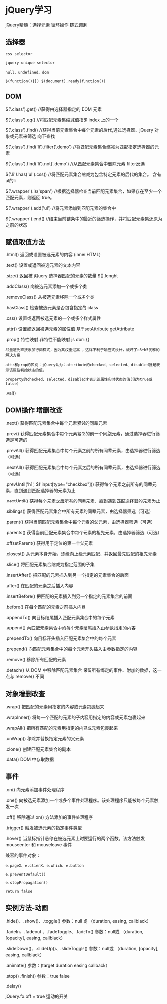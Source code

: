 # jQuery学习

jQuery精髓：选择元素    循环操作    链式调用

## 选择器

    css selector

    jquery unique selector

    null、undefined、dom

    $(function(){}) $(document).ready(function())

## DOM

$('.class').get()  //获得由选择器指定的 DOM 元素

$('.class').eq()   //将匹配元素集缩减值指定 index 上的一个

$('.class').find()  //获得当前元素集合中每个元素的后代,通过选择器、jQuery 对象或元素来筛选 向下查找

$('.class').find('li').filter('.demo')  //将匹配元素集合缩减为匹配指定选择器的元素

$('.class').find('li').not('.demo')  //从匹配元素集合中删除元素  filter反选

$('.li').has('ul').css()    //将匹配元素集合缩减为包含特定元素的后代的集合。 含有ul的li

$('.wrapper').is('span')    //根据选择器检查当前匹配元素集合，如果存在至少一个匹配元素，则返回 true。

$('.wrapper').add('ul')   //将元素添加到匹配元素的集合中

$('.wrapper').end()   //结束当前链条中的最近的筛选操作，并将匹配元素集还原为之前的状态

## 赋值取值方法

.html() 返回或设置被选元素的内容 (inner HTML)

.text() 设置或返回被选元素的文本内容

.size() 返回被 jQuery 选择器匹配的元素的数量 $().lenght

.addClass() 向被选元素添加一个或多个类

.removeClass()  从被选元素移除一个或多个类

.hasClass() 检查被选元素是否包含指定的 class

.css()  设置或返回被选元素的一个或多个样式属性

.attr() 设置或返回被选元素的属性值 基于setAttribute getAttribute

.prop() 特性映射 非特性不能映射 js dom {}

    尽量避免直接添加行间样式，因为其权重过高 ，这样不利于响应式设计，破坏了c3+h5优雅的解决方案

    attr和prop的区别：jQuery认为：attribute的checked、selected、disabled就是表示该属性初始状态的值，

    property的checked、selected、disabled才表示该属性实时状态的值(值为true或false)

.val()

## DOM操作 增删改查

.next() 获得匹配元素集合中每个元素紧邻的同辈元素

.prev() 获得匹配元素集合中每个元素紧邻的前一个同胞元素，通过选择器进行筛选是可选的

.prevAll()   获得匹配元素集合中每个元素之前的所有同辈元素，由选择器进行筛选（可选）

.nextAll()  获得匹配元素集合中每个元素之后的所有同辈元素，由选择器进行筛选（可选）

.prevUntil('h1', $('input[type="checkbox"]))   获得每个元素之前所有的同辈元素，直到遇到匹配选择器的元素为止

.nextUntil()    获得每个元素之后所有的同辈元素，直到遇到匹配选择器的元素为止

.siblings() 获得匹配元素集合中所有元素的同辈元素，由选择器筛选（可选）

.parent()   获得当前匹配元素集合中每个元素的父元素，由选择器筛选（可选）

.parents()  获得当前匹配元素集合中每个元素的祖先元素，由选择器筛选（可选）

.offsetParent() 获得用于定位的第一个父元素

.closest()  从元素本身开始，逐级向上级元素匹配，并返回最先匹配的祖先元素

.slice()    将匹配元素集合缩减为指定范围的子集

.insertAfter()  把匹配的元素插入到另一个指定的元素集合的后面

.after()    在匹配的元素之后插入内容

.insertBefore() 把匹配的元素插入到另一个指定的元素集合的前面

.before()   在每个匹配的元素之前插入内容

.appendTo() 向目标结尾插入匹配元素集合中的每个元素

.append()   向匹配元素集合中的每个元素结尾插入由参数指定的内容

.prependTo()    向目标开头插入匹配元素集合中的每个元素

.prepend()  向匹配元素集合中的每个元素开头插入由参数指定的内容

.remove()   移除所有匹配的元素

.detach()   从 DOM 中移除匹配元素集合   保留所有绑定的事件、附加的数据，这一点与 remove() 不同

## 对象增删改查

.wrap() 把匹配的元素用指定的内容或元素包裹起来

.wrapInner()    将每一个匹配的元素的子内容用指定的内容或元素包裹起来

.wrapAll()  把所有匹配的元素用指定的内容或元素包裹起来

.unWrap()   移除并替换指定元素的父元素

.clone()    创建匹配元素集合的副本

.data()     DOM 中存取数据

## 事件

.on()   向元素添加事件处理程序

.one()  向被选元素添加一个或多个事件处理程序。该处理程序只能被每个元素触发一次

.off() 移除通过 on() 方法添加的事件处理程序

.trigger()  触发被选元素的指定事件类型

.hover() 当鼠标指针悬停在被选元素上时要运行的两个函数。该方法触发 mouseenter 和 mouseleave 事件

兼容的事件对象：

    e.pageX、e.clienX、e.which、e.button

    e.preventDefault()

    e.stopPropagation()

    return false

## 实例方法-动画

.hide()、.show()、.toggle() 参数：null 或 （duration, easing, callblack）

.fadeIn、.fadeout 、.fadeToggle、.fadeTo()  参数：null或 （duration, [opacity], easing, callblack）

.slideDown()、.slideUp()、.slideToggle()    参数：null或 （duration, [opacity], easing, callblack）

.animate()  参数：(target duration easing callback）

.stop() .finish()   参数：true false

.delay()

jQuery.fx.off = true 运动的开关 